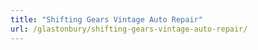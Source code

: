 ```yaml
---
title: "Shifting Gears Vintage Auto Repair"
url: /glastonbury/shifting-gears-vintage-auto-repair/
---
```

